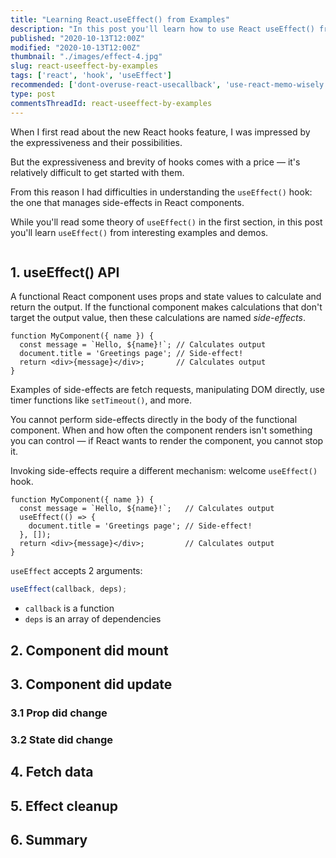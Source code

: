 ```yaml
---
title: "Learning React.useEffect() from Examples"
description: "In this post you'll learn how to use React useEffect() from examples."
published: "2020-10-13T12:00Z"
modified: "2020-10-13T12:00Z"
thumbnail: "./images/effect-4.jpg"
slug: react-useeffect-by-examples
tags: ['react', 'hook', 'useEffect']
recommended: ['dont-overuse-react-usecallback', 'use-react-memo-wisely']
type: post
commentsThreadId: react-useeffect-by-examples
---
```


When I first read about the new React hooks feature, I was impressed by the expressiveness and their possibilities.  

But the expressiveness and brevity of hooks comes with a price &mdash; it's relatively difficult to get started with them.  

From this reason I had difficulties in understanding the `useEffect()` hook: the one that manages side-effects in React components.  

While you'll read some theory of `useEffect()` in the first section, in this post you'll learn `useEffect()` from interesting examples and demos.  

```toc
```

## 1. useEffect() API

A functional React component uses props and state values to calculate and return the output. If the functional component makes calculations that don't target the output value, then these calculations are named *side-effects*.  

```jsx{3}
function MyComponent({ name }) {
  const message = `Hello, ${name}!`; // Calculates output
  document.title = 'Greetings page'; // Side-effect!
  return <div>{message}</div>;       // Calculates output
}
```

Examples of side-effects are fetch requests, manipulating DOM directly, use timer functions like `setTimeout()`, and more.  

You cannot perform side-effects directly in the body of the functional component. When and how often the component renders isn't something you can control &mdash; if React wants to render the component, you cannot stop it.  

Invoking side-effects require a different mechanism: welcome `useEffect()` hook.  

```jsx{3-5}
function MyComponent({ name }) {
  const message = `Hello, ${name}!`;   // Calculates output
  useEffect(() => {
    document.title = 'Greetings page'; // Side-effect!
  }, []);
  return <div>{message}</div>;         // Calculates output
}
```

`useEffect` accepts 2 arguments:

```javascript
useEffect(callback, deps);
```

* `callback` is a function 
* `deps` is an array of dependencies




## 2. Component did mount

## 3. Component did update

### 3.1 Prop did change

### 3.2 State did change

## 4. Fetch data

## 5. Effect cleanup

## 6. Summary
